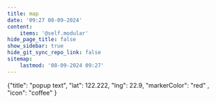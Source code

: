 ```yaml
---
title: map
date: '09:27 08-09-2024'
content:
    items: '@self.modular'
hide_page_title: false
show_sidebar: true
hide_git_sync_repo_link: false
sitemap:
    lastmod: '08-09-2024 09:27'
---
```


{"title": "popup text", "lat": 122.222, "lng": 22.9, "markerColor": "red" , "icon": "coffee" }